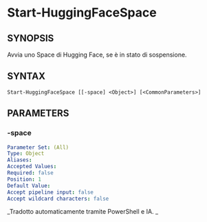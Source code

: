 ﻿---
external help file: powershai-help.xml
schema: 2.0.0
powershai: true
---

# Start-HuggingFaceSpace

## SYNOPSIS <!--!= @#Synop !-->
Avvia uno Space di Hugging Face, se è in stato di sospensione.

## SYNTAX <!--!= @#Syntax !-->

```
Start-HuggingFaceSpace [[-space] <Object>] [<CommonParameters>]
```

## PARAMETERS <!--!= @#Params !-->

### -space

```yml
Parameter Set: (All)
Type: Object
Aliases: 
Accepted Values: 
Required: false
Position: 1
Default Value: 
Accept pipeline input: false
Accept wildcard characters: false
```




<!--PowershaiAiDocBlockStart-->
_Tradotto automaticamente tramite PowerShell e IA. 
_
<!--PowershaiAiDocBlockEnd-->
